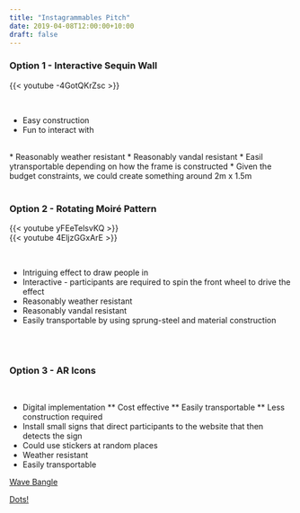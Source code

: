 ```yaml
---
title: "Instagrammables Pitch"
date: 2019-04-08T12:00:00+10:00
draft: false
---
```




### Option 1 - Interactive Sequin Wall
{{< youtube -4GotQKrZsc >}}

<br>

* Easy construction
* Fun to interact with
<br>
* Reasonably weather resistant
* Reasonably vandal resistant
* Easil ytransportable depending on how the frame is constructed
* Given the budget constraints, we could create something around 2m x 1.5m

<br>
<br>

### Option 2 - Rotating Moiré Pattern
{{< youtube yFEeTelsvKQ >}}
<br>
{{< youtube 4EljzGGxArE >}}

<br>

* Intriguing effect to draw people in
* Interactive - participants are required to spin the front wheel to drive the effect
* Reasonably weather resistant
* Reasonably vandal resistant
* Easily transportable by using sprung-steel and material construction

<br>
<br>


### Option 3 - AR Icons
<br>

* Digital implementation
** Cost effective
** Easily transportable
** Less construction required
* Install small signs that direct participants to the website that then detects the sign
* Could use stickers at random places
* Weather resistant
* Easily transportable

[Wave Bangle](http://www.gerardruttendesign.com/ARTest/webgl.html)


[Dots!](http://www.gerardruttendesign.com/ARTest/dots.html)




